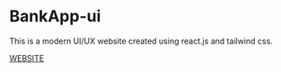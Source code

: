# BankApp-ui
This is a modern UI/UX website created using react.js and tailwind css.

<a href="https://hs-hoobank.netlify.app/"  />WEBSITE</a>

